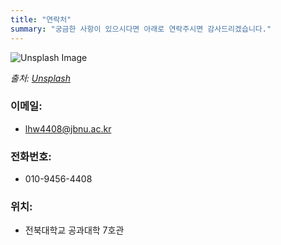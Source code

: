 ```yaml
---
title: "연락처"
summary: "궁금한 사항이 있으시다면 아래로 연락주시면 감사드리겠습니다."
---
```


![Unsplash Image](https://images.unsplash.com/photo-1546641082-cc6e696dacdb?q=80&w=2850&auto=format&fit=crop&ixlib=rb-4.0.3&ixid=M3wxMjA3fDB8MHxwaG90by1wYWdlfHx8fGVufDB8fHx8fA%3D%3D)

*출처: [Unsplash](https://images.unsplash.com/photo-1546641082-cc6e696dacdb?q=80&w=2850&auto=format&fit=crop&ixlib=rb-4.0.3&ixid=M3wxMjA3fDB8MHxwaG90by1wYWdlfHx8fGVufDB8fHx8fA%3D%3D)*


### 이메일: 
  - lhw4408@jbnu.ac.kr
### 전화번호: 
  - 010-9456-4408
### 위치: 
  - 전북대학교 공과대학 7호관



